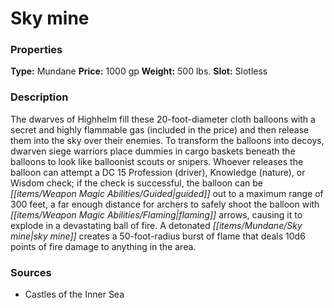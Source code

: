 ﻿---
Title: "Sky mine"
Type: "Mundane"
Price: "1000 gp"
Weight: "500 lbs."
Slot: "Slotless"
Description: |
  "The dwarves of Highhelm fill these 20-foot-diameter cloth balloons with a secret and highly flammable gas (included in the price) and then release them into the sky over their enemies. To transform the balloons into decoys, dwarven siege warriors place dummies in cargo baskets beneath the balloons to look like balloonist scouts or snipers. Whoever releases the balloon can attempt a DC 15 Profession (driver), Knowledge (nature), or Wisdom check; if the check is successful, the balloon can be guided out to a maximum range of 300 feet, a far enough distance for archers to safely shoot the balloon with flaming arrows, causing it to explode in a devastating ball of fire. A detonated sky mine creates a 50-foot-radius burst of flame that deals 10d6 points of fire damage to anything in the area."
Sources: "['Castles of the Inner Sea']"
---

# Sky mine

### Properties

**Type:** Mundane **Price:** 1000 gp **Weight:** 500 lbs. **Slot:** Slotless

### Description

The dwarves of Highhelm fill these 20-foot-diameter cloth balloons with a secret and highly flammable gas (included in the price) and then release them into the sky over their enemies. To transform the balloons into decoys, dwarven siege warriors place dummies in cargo baskets beneath the balloons to look like balloonist scouts or snipers. Whoever releases the balloon can attempt a DC 15 Profession (driver), Knowledge (nature), or Wisdom check; if the check is successful, the balloon can be _[[items/Weapon Magic Abilities/Guided|guided]]_ out to a maximum range of 300 feet, a far enough distance for archers to safely shoot the balloon with _[[items/Weapon Magic Abilities/Flaming|flaming]]_ arrows, causing it to explode in a devastating ball of fire. A detonated _[[items/Mundane/Sky mine|sky mine]]_ creates a 50-foot-radius burst of flame that deals 10d6 points of fire damage to anything in the area.

### Sources

* Castles of the Inner Sea